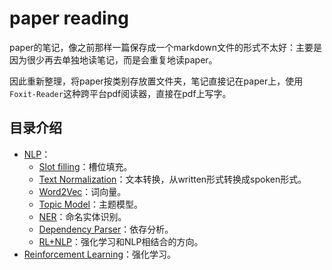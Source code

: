# paper reading

paper的笔记，像之前那样一篇保存成一个markdown文件的形式不太好：主要是因为很少再去单独地读笔记，而是会重复地读paper。

因此重新整理，将paper按类别存放置文件夹，笔记直接记在paper上，使用`Foxit-Reader`这种跨平台pdf阅读器，直接在pdf上写字。

## 目录介绍

- [NLP]()：
    - [Slot filling](https://github.com/applenob/paper_note/tree/master/RNN)：槽位填充。
    - [Text Normalization](https://github.com/applenob/paper_note/tree/master/Text_Normalization)：文本转换，从written形式转换成spoken形式。
    - [Word2Vec](https://github.com/applenob/paper_note/tree/master/Word2Vec)：词向量。
    - [Topic Model](https://github.com/applenob/paper_note/tree/master/Topic_Model)：主题模型。
    - [NER](https://github.com/applenob/paper_note/tree/master/NER)：命名实体识别。
    - [Dependency Parser](https://github.com/applenob/paper_note/tree/master/Dependency_Parser)：依存分析。
    - [RL+NLP](https://github.com/applenob/paper_note/tree/master/RL%2BNLP)：强化学习和NLP相结合的方向。
- [Reinforcement Learning](https://github.com/applenob/paper_note/tree/master/RL)：强化学习。
